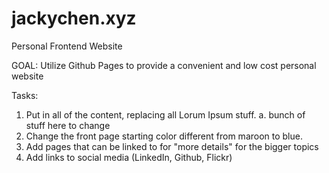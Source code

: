# jackychen.xyz
Personal Frontend Website

GOAL: Utilize Github Pages to provide a convenient and low cost personal website

Tasks:
1. Put in all of the content, replacing all Lorum Ipsum stuff.
  a. bunch of stuff here to change
2. Change the front page starting color different from maroon to blue.
3. Add pages that can be linked to for "more details" for the bigger topics
4. Add links to social media (LinkedIn, Github, Flickr)

